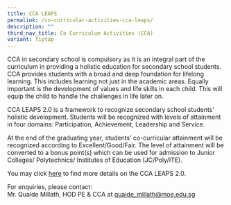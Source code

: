 ```yaml
---
title: CCA LEAPS
permalink: /co-curricular-activities-cca-leaps/
description: ""
third_nav_title: Co Curriculum Activities (CCA)
variant: tiptap
---
```

<p>CCA in secondary school is compulsory as it is an integral part of the
curriculum in providing a holistic education for secondary school students.
CCA provides students with a broad and deep foundation for lifelong learning.
This includes learning not just in the academic areas. Equally important
is the development of values and life skills in each child. This will equip
the child to handle the challenges in life later on.</p>
<p>CCA LEAPS 2.0 is a framework to recognize secondary school students’ holistic
development. Students will be recognized with levels of attainment in four
domains: Participation, Achievement, Leadership and Service.</p>
<p>At the end of the graduating year, students’ co-curricular attainment
will be recognized according to Excellent/Good/Fair. The level of attainment
will be converted to a bonus point(s) which can be used for admission to
Junior Colleges/ Polytechnics/ Institutes of Education (JC/Poly/ITE).</p>
<p>You may click <a href="/files/CCA%20Matters/CCA-LEAPS-2.pdf" rel="noopener noreferrer nofollow" target="_blank">here</a> to
find more details on the CCA LEAPS 2.0.</p>
<p>For enquiries, please contact:
<br>Mr. Quaide Millath, HOD PE &amp; CCA at <a href="mailto:quaide_millath@moe.edu.sg" rel="noopener noreferrer nofollow" target="_blank">quaide_millath@moe.edu.sg</a>
</p>